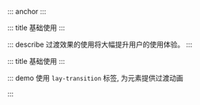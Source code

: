 ::: anchor
:::

::: title 基础使用
:::

::: describe 过渡效果的使用将大幅提升用户的使用体验。
:::

::: title 基础使用
:::

::: demo 使用 `lay-transition` 标签, 为元素提供过渡动画

<template>
  <lay-button @click="changeVisible">开始</lay-button>
  <br/>
  <br/>
  <lay-transition>
    <div v-show="visible" style="width:300px;background: #79C48C;border-radius: 4px;padding:20px;">
        <li>1</li>
        <li>1</li>
        <li>1</li>
        <li>1</li>
        <li>1</li>
        <li>1</li>
    </div>
  </lay-transition>
</template>

<script>
import { ref } from 'vue'

export default {
  setup() {

    const visible = ref(true);

    const changeVisible = () => {
        visible.value = !visible.value;
    }

    return {
        changeVisible
    }
  }
}
</script>

:::